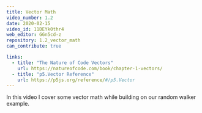 ```yaml
---
title: Vector Math
video_number: 1.2
date: 2020-02-15
video_id: 11DEYk0thr4
web_editor: GGn5cd-z
repository: 1.2_vector_math
can_contribute: true

links:
  - title: "The Nature of Code Vectors"
    url: https://natureofcode.com/book/chapter-1-vectors/
  - title: "p5.Vector Reference"
    url: https://p5js.org/reference/#/p5.Vector
---
```


In this video I cover some vector math while building on our random walker example.
